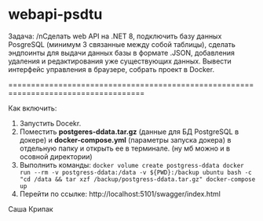 # webapi-psdtu

Задача:
/nСделать web API на .NET 8, 
подключить базу данных PosgreSQL (минимум 3 связанные между собой таблицы), 
сделать эндпоинты для выдачи данных базы в формате .JSON, добавления удаления и редактирования уже существующих данных.
Вывести интерфейс управления в браузере,
собрать проект в Docker.

====================================================================================

Как включить:

1. Запустить Docekr.
2. Поместить **postgeres-ddata.tar.gz** (данные для БД PostgreSQL в докере) и **docker-compose.yml** (параметры запуска докера) в отдельную папку и открыть ее в терминале.
                                                                                                                                   (ну мб можно и в осовной директории)
4. Выполнить команды:
   `docker volume create postgress-ddata
   docker run --rm -v postgress-ddata:/data -v ${PWD}:/backup ubuntu bash -c "cd /data && tar xzf /backup/postgress-ddata.tar.gz"
   docker-compose up`
5. Перейти по ссылке: http://localhost:5101/swagger/index.html


Саша Крипак
